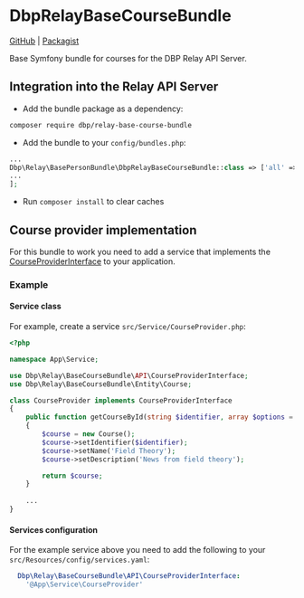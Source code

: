 # DbpRelayBaseCourseBundle

[GitHub](https://github.com/digital-blueprint/relay-base-course-bundle) |
[Packagist](https://packagist.org/packages/dbp/relay-base-course-bundle)

Base Symfony bundle for courses for the DBP Relay API Server.

## Integration into the Relay API Server

* Add the bundle package as a dependency:

```bash
composer require dbp/relay-base-course-bundle
```

* Add the bundle to your `config/bundles.php`:

```php
...
Dbp\Relay\BasePersonBundle\DbpRelayBaseCourseBundle::class => ['all' => true],
...
];
```

* Run `composer install` to clear caches

## Course provider implementation

For this bundle to work you need to add a service that implements the
[CourseProviderInterface](https://github.com/digital-blueprint/relay-base-course-bundle/-/blob/main/src/API/CourseProviderInterface.php)
to your application.

### Example

#### Service class

For example, create a service `src/Service/CourseProvider.php`:

```php
<?php

namespace App\Service;

use Dbp\Relay\BaseCourseBundle\API\CourseProviderInterface;
use Dbp\Relay\BaseCourseBundle\Entity\Course;

class CourseProvider implements CourseProviderInterface
{
    public function getCourseById(string $identifier, array $options = []): ?Course
    {
        $course = new Course();
        $course->setIdentifier($identifier);
        $course->setName('Field Theory');
        $course->setDescription('News from field theory');

        return $course;
    }
    
    ...
}
```

#### Services configuration

For the example service above you need to add the following to your `src/Resources/config/services.yaml`:

```yaml
  Dbp\Relay\BaseCourseBundle\API\CourseProviderInterface:
    '@App\Service\CourseProvider'
```
